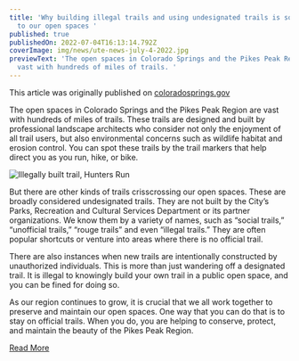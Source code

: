 ```yaml
---
title: 'Why building illegal trails and using undesignated trails is so damaging
  to our open spaces '
published: true
publishedOn: 2022-07-04T16:13:14.792Z
coverImage: img/news/ute-news-july-4-2022.jpg
previewText: 'The open spaces in Colorado Springs and the Pikes Peak Region are
  vast with hundreds of miles of trails. '
---
```


This article was originally published on [coloradosprings.gov](https://coloradosprings.gov/podcast1-89)

The open spaces in Colorado Springs and the Pikes Peak Region are vast with hundreds of miles of trails. These trails are designed and built by professional landscape architects who consider not only the enjoyment of all trail users, but also environmental concerns such as wildlife habitat and erosion control. You can spot these trails by the trail markers that help direct you as you run, hike, or bike.

![Illegally built trail, Hunters Run](img/news/ute-news-july-4-2022.jpg)

But there are other kinds of trails crisscrossing our open spaces. These are broadly considered undesignated trails. They are not built by the City’s Parks, Recreation and Cultural Services Department or its partner organizations. We know them by a variety of names, such as “social trails,” “unofficial trails,” “rouge trails” and even “illegal trails.” They are often popular shortcuts or venture into areas where there is no official trail.

There are also instances when new trails are intentionally constructed by unauthorized individuals. This is more than just wandering off a designated trail. It is illegal to knowingly build your own trail in a public open space, and you can be fined for doing so.

As our region continues to grow, it is crucial that we all work together to preserve and maintain our open spaces. One way that you can do that is to stay on official trails. When you do, you are helping to conserve, protect, and maintain the beauty of the Pikes Peak Region.

[Read More](https://coloradosprings.gov/podcast1-89)
